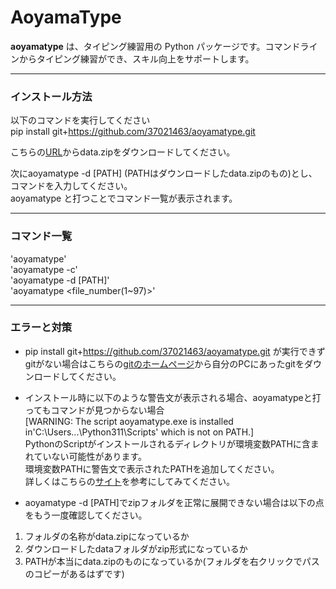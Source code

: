 # AoyamaType

**aoyamatype** は、タイピング練習用の Python パッケージです。コマンドラインからタイピング練習ができ、スキル向上をサポートします。

---
### インストール方法
以下のコマンドを実行してください  
pip install git+https://github.com/37021463/aoyamatype.git

こちらの[URL](https://kwanseio365-my.sharepoint.com/:f:/g/personal/ijv85378_nuc_kwansei_ac_jp/ElNx956B6chEppmidaLVxm4BUMw0mT9WP4NU0cGyJH1hDA?e=uCca4V  
)からdata.zipをダウンロードしてください。    

次にaoyamatype -d [PATH] (PATHはダウンロードしたdata.zipのもの)とし、コマンドを入力してください。  
aoyamatype と打つことでコマンド一覧が表示されます。

---
### コマンド一覧
'aoyamatype'  
'aoyamatype -c'  
'aoyamatype -d [PATH]'  
'aoyamatype <file_number(1~97)>'  

---

### エラーと対策
+ pip install git+https://github.com/37021463/aoyamatype.git
が実行できずgitがない場合はこちらの[gitのホームページ](https://git-scm.com/)から自分のPCにあったgitをダウンロードしてください。  

+ インストール時に以下のような警告文が表示される場合、aoyamatypeと打ってもコマンドが見つからない場合  
[WARNING: The script aoyamatype.exe is installed in'C:\Users\...\Python311\Scripts' which is not on PATH.]  
PythonのScriptがインストールされるディレクトリが環境変数PATHに含まれていない可能性があります。  
環境変数PATHに警告文で表示されたPATHを追加してください。    
詳しくはこちらの[サイト](https://www.javadrive.jp/python/install/index3.html  
)を参考にしてみてください。  

+ aoyamatype -d [PATH]でzipフォルダを正常に展開できない場合は以下の点をもう一度確認してください。
1. フォルダの名称がdata.zipになっているか
2. ダウンロードしたdataフォルダがzip形式になっているか
3. PATHが本当にdata.zipのものになっているか(フォルダを右クリックでパスのコピーがあるはずです)